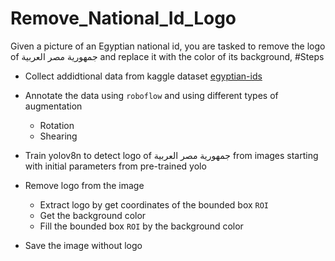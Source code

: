 # Remove_National_Id_Logo
Given a picture of an Egyptian national id, you are tasked to remove the logo of جمهورية
مصر العربية and replace it with the color of its background,
#Steps
* Collect addidtional data from kaggle dataset [egyptian-ids](https://www.kaggle.com/datasets/mostafaebrahiem/egyptian-ids) 

* Annotate the data using `roboflow` and using different types of augmentation
  - Rotation
  - Shearing

* Train yolov8n to detect logo of جمهورية مصر العربية from images starting with initial parameters from pre-trained yolo

* Remove logo from the image 
  - Extract  logo by get coordinates of the bounded box `ROI`
  - Get the background color
  - Fill the bounded box `ROI` by the background color

 * Save the image without logo
